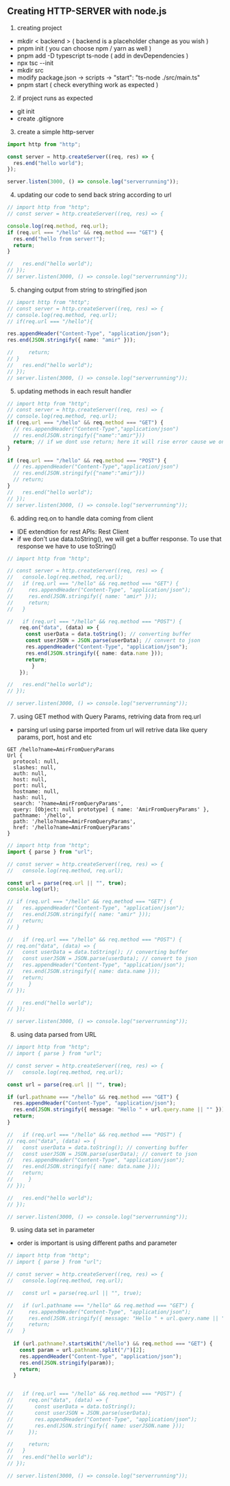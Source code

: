 ## Creating HTTP-SERVER with node.js

1. creating project

- mkdir < backend > ( backend is a placeholder change as you wish )
- pnpm init ( you can choose npm / yarn as well )
- pnpm add -D typescript ts-node ( add in devDependencies )
- npx tsc --init
- mkdir src
- modify package.json -> scripts -> "start": "ts-node ./src/main.ts"
- pnpm start ( check everything work as expected )

2. if project runs as expected

- git init
- create .gitignore

3. create a simple http-server

```ts
import http from "http";

const server = http.createServer((req, res) => {
  res.end("hello world");
});

server.listen(3000, () => console.log("serverrunning"));
```

4. updating our code to send back string according to url

```ts
// import http from "http";
// const server = http.createServer((req, res) => {

console.log(req.method, req.url);
if (req.url === "/hello" && req.method === "GET") {
  res.end("hello from server!");
  return;
}

//   res.end("hello world");
// });
// server.listen(3000, () => console.log("serverrunning"));
```

5. changing output from string to stringified json

```ts
// import http from "http";
// const server = http.createServer((req, res) => {
// console.log(req.method, req.url);
// if(req.url === "/hello"){

res.appendHeader("Content-Type", "application/json");
res.end(JSON.stringify({ name: "amir" }));

//     return;
// }
//   res.end("hello world");
// });
// server.listen(3000, () => console.log("serverrunning"));
```

5. updating methods in each result handler

```ts
// import http from "http";
// const server = http.createServer((req, res) => {
// console.log(req.method, req.url);
if (req.url === "/hello" && req.method === "GET") {
  // res.appendHeader("Content-Type","application/json")
  // res.end(JSON.stringify({"name":"amir"}))
  return; // if we dont use return; here it will rise error cause we only can use res.end once.
}

if (req.url === "/hello" && req.method === "POST") {
  // res.appendHeader("Content-Type","application/json")
  // res.end(JSON.stringify({"name":"amir"}))
  // return;
}
//   res.end("hello world");
// });
// server.listen(3000, () => console.log("serverrunning"));
```

6. adding req.on to handle data coming from client

- IDE extendtion for rest APIs: Rest Client
- if we don't use data.toString(), we will get a buffer response. To use that response we have to use toString()

```ts
// import http from "http";

// const server = http.createServer((req, res) => {
//   console.log(req.method, req.url);
//   if (req.url === "/hello" && req.method === "GET") {
//     res.appendHeader("Content-Type", "application/json");
//     res.end(JSON.stringify({ name: "amir" }));
//     return;
//   }

//   if (req.url === "/hello" && req.method === "POST") {
    req.on("data", (data) => {
      const userData = data.toString(); // converting buffer
      const userJSON = JSON.parse(userData); // convert to json
      res.appendHeader("Content-Type", "application/json");
      res.end(JSON.stringify({ name: data.name }));
      return;
        }
    });

//   res.end("hello world");
// });

// server.listen(3000, () => console.log("serverrunning"));
```

7. using GET method with Query Params, retriving data from req.url

- parsing url using parse imported from url will retrive data like query params, port, host and etc

```
GET /hello?name=AmirFromQueryParams
Url {
  protocol: null,
  slashes: null,
  auth: null,
  host: null,
  port: null,
  hostname: null,
  hash: null,
  search: '?name=AmirFromQueryParams',
  query: [Object: null prototype] { name: 'AmirFromQueryParams' },
  pathname: '/hello',
  path: '/hello?name=AmirFromQueryParams',
  href: '/hello?name=AmirFromQueryParams'
}
```

```ts
// import http from "http";
import { parse } from "url";

// const server = http.createServer((req, res) => {
//   console.log(req.method, req.url);

const url = parse(req.url || "", true);
console.log(url);

// if (req.url === "/hello" && req.method === "GET") {
//   res.appendHeader("Content-Type", "application/json");
//   res.end(JSON.stringify({ name: "amir" }));
//   return;
// }

//   if (req.url === "/hello" && req.method === "POST") {
// req.on("data", (data) => {
//   const userData = data.toString(); // converting buffer
//   const userJSON = JSON.parse(userData); // convert to json
//   res.appendHeader("Content-Type", "application/json");
//   res.end(JSON.stringify({ name: data.name }));
//   return;
//     }
// });

//   res.end("hello world");
// });

// server.listen(3000, () => console.log("serverrunning"));
```

8. using data parsed from URL

```ts
// import http from "http";
// import { parse } from "url";

// const server = http.createServer((req, res) => {
//   console.log(req.method, req.url);

const url = parse(req.url || "", true);

if (url.pathname === "/hello" && req.method === "GET") {
  res.appendHeader("Content-Type", "application/json");
  res.end(JSON.stringify({ message: "Hello " + url.query.name || "" }));
  return;
}

//   if (req.url === "/hello" && req.method === "POST") {
// req.on("data", (data) => {
//   const userData = data.toString(); // converting buffer
//   const userJSON = JSON.parse(userData); // convert to json
//   res.appendHeader("Content-Type", "application/json");
//   res.end(JSON.stringify({ name: data.name }));
//   return;
//     }
// });

//   res.end("hello world");
// });

// server.listen(3000, () => console.log("serverrunning"));
```

9. using data set in parameter

- order is important is using different paths and parameter

```ts
// import http from "http";
// import { parse } from "url";

// const server = http.createServer((req, res) => {
//   console.log(req.method, req.url);

//   const url = parse(req.url || "", true);

//   if (url.pathname === "/hello" && req.method === "GET") {
//     res.appendHeader("Content-Type", "application/json");
//     res.end(JSON.stringify({ message: "Hello " + url.query.name || "" }));
//     return;
//   }
  
  if (url.pathname?.startsWith("/hello") && req.method === "GET") {
    const param = url.pathname.split("/")[2];
    res.appendHeader("Content-Type", "application/json");
    res.end(JSON.stringify(param));
    return;
  }


//   if (req.url === "/hello" && req.method === "POST") {
//     req.on("data", (data) => {
//       const userData = data.toString();
//       const userJSON = JSON.parse(userData);
//       res.appendHeader("Content-Type", "application/json");
//       res.end(JSON.stringify({ name: userJSON.name }));
//     });

//     return;
//   }
//   res.end("hello world");
// });

// server.listen(3000, () => console.log("serverrunning"));
```